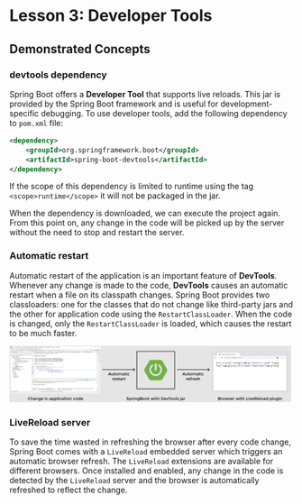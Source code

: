 # Lesson 3: Developer Tools

## Demonstrated Concepts

### devtools dependency
Spring Boot offers a __Developer Tool__ that supports live reloads. This jar is provided by the Spring Boot framework and is useful for development-specific debugging. To use developer tools, add the following dependency to `pom.xml` file:

```xml
<dependency>
    <groupId>org.springframework.boot</groupId>
    <artifactId>spring-boot-devtools</artifactId>
</dependency>
```

If the scope of this dependency is limited to runtime using the tag `<scope>runtime</scope>` it will not be packaged in the jar.

When the dependency is downloaded, we can execute the project again. From this point on, any change in the code will be picked up by the server without the need to stop and restart the server.

### Automatic restart

Automatic restart of the application is an important feature of __DevTools__. Whenever any change is made to the code, __DevTools__ causes an automatic restart when a file on its classpath changes. Spring Boot provides two classloaders: one for the classes that do not change like third-party jars and the other for application code using the `RestartClassLoader`. When the code is changed, only the `RestartClassLoader` is loaded, which causes the restart to be much faster.

<img src="images/img5.png" width="500">

### LiveReload server

To save the time wasted in refreshing the browser after every code change, Spring Boot comes with a `LiveReload` embedded server which triggers an automatic browser refresh. The `LiveReload` extensions are available for different browsers. Once installed and enabled, any change in the code is detected by the `LiveReload` server and the browser is automatically refreshed to reflect the change.